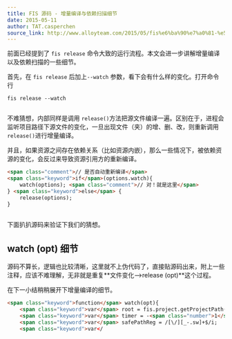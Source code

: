 ```yaml
---
title: FIS 源码 - 增量编译与依赖扫描细节
date: 2015-05-11
author: TAT.casperchen
source_link: http://www.alloyteam.com/2015/05/fis%e6%ba%90%e7%a0%81-%e5%a2%9e%e9%87%8f%e7%bc%96%e8%af%91%e4%b8%8e%e4%be%9d%e8%b5%96%e6%89%ab%e6%8f%8f%e7%bb%86%e8%8a%82/
---
```


<!-- {% raw %} - for jekyll -->

前面已经提到了 `fis release` 命令大致的运行流程。本文会进一步讲解增量编译以及依赖扫描的一些细节。

首先，在 `fis release` 后加上`--watch` 参数，看下会有什么样的变化。打开命令行

    fis release --watch
     

不难猜想，内部同样是调用 `release()`方法把源文件编译一遍。区别在于，进程会监听项目路径下源文件的变化，一旦出现文件（夹）的增、删、改，则重新调用 `release()`进行增量编译。

并且，如果资源之间存在依赖关系（比如资源内嵌），那么一些情况下，被依赖资源的变化，会反过来导致资源引用方的重新编译。

```html
<span class="comment">// 是否自动重新编译</span>
<span class="keyword">if</span>(options.watch){
    watch(options); <span class="comment">// 对！就是这里</span>
} <span class="keyword">else</span> {
    release(options);
}
 
```

下面扒扒源码来验证下我们的猜想。

## watch (opt) 细节

源码不算长，逻辑也比较清晰，这里就不上伪代码了，直接贴源码出来，附上一些注释，应该不难理解，无非就是重复**文件变化–>release (opt)**这个过程。

在下一小结稍稍展开下增量编译的细节。

```html
<span class="keyword">function</span> watch(opt){
    <span class="keyword">var</span> root = fis.project.getProjectPath();
    <span class="keyword">var</span> timer = -<span class="number">1</span>;
    <span class="keyword">var</span> safePathReg = /[\/][_-.sw]+$/i;    <span class="comment">// 是否安全路径（参考）</span>
    <span class="keyword">var</
```


<!-- {% endraw %} - for jekyll -->